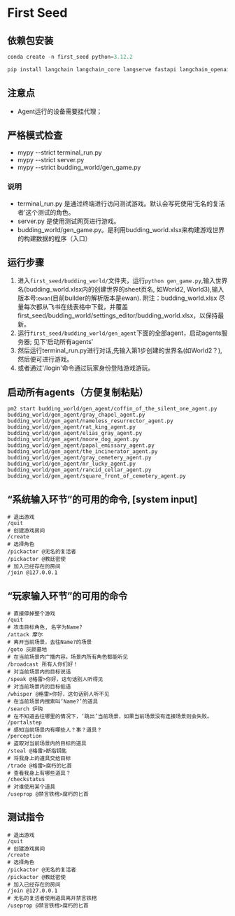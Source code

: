 # First Seed

## 依赖包安装
```python
conda create -n first_seed python=3.12.2 

pip install langchain langchain_core langserve fastapi langchain_openai sse_starlette faiss-cpu loguru mypy pandas openpyxl overrides Jinja2
```

## 注意点
- Agent运行的设备需要挂代理；

## 严格模式检查
- mypy --strict terminal_run.py
- mypy --strict server.py
- mypy --strict budding_world/gen_game.py
### 说明
- terminal_run.py 是通过终端进行访问测试游戏。默认会写死使用‘无名的复活者’这个测试的角色。
- server.py 是使用测试网页进行游戏。
- budding_world/gen_game.py。是利用budding_world.xlsx来构建游戏世界的构建数据的程序（入口）

## 运行步骤
1. 进入`first_seed/budding_world/`文件夹，运行`python gen_game.py`,输入世界名(budding_world.xlsx内的创建世界的sheet页名, 如World2, World3),输入版本号:`ewan`(目前builder的解析版本是ewan). 附注：budding_world.xlsx 尽量每次都从飞书在线表格中下载，并覆盖first_seed/budding_world/settings_editor/budding_world.xlsx，以保持最新。
2. 运行`first_seed/budding_world/gen_agent`下面的全部agent，启动agents服务器; 见下‘启动所有agents’
3. 然后运行terminal_run.py进行对话,先输入第1步创建的世界名(如World2？), 然后便可进行游戏。
4. 或者通过'/login'命令通过玩家身份登陆游戏游玩。

## 启动所有agents（方便复制粘贴）
```shell
pm2 start budding_world/gen_agent/coffin_of_the_silent_one_agent.py budding_world/gen_agent/gray_chapel_agent.py budding_world/gen_agent/nameless_resurrector_agent.py budding_world/gen_agent/rat_king_agent.py budding_world/gen_agent/elias_gray_agent.py budding_world/gen_agent/moore_dog_agent.py budding_world/gen_agent/papal_emissary_agent.py budding_world/gen_agent/the_incinerator_agent.py budding_world/gen_agent/gray_cemetery_agent.py budding_world/gen_agent/mr_lucky_agent.py budding_world/gen_agent/rancid_cellar_agent.py budding_world/gen_agent/square_front_of_cemetery_agent.py
```


## “系统输入环节”的可用的命令, [system input]
```shell
# 退出游戏
/quit 
# 创建游戏房间
/create
# 选择角色
/pickactor @无名的复活者
/pickactor @教廷密使
# 加入已经存在的房间
/join @127.0.0.1
```

## “玩家输入环节”的可用的命令
```shell
# 直接停掉整个游戏
/quit
# 攻击目标角色, 名字为Name?
/attack 摩尔
# 离开当前场景，去往Name?的场景
/goto 灰颜墓地
# 在当前场景内广播内容。场景内所有角色都能听见
/broadcast 所有人你们好！
# 对当前场景内的目标说话
/speak @格雷>你好，这句话别人听得见
# 对当前场景内的目标低语
/whisper @格雷>你好，这句话别人听不见
# 在当前场景内搜索叫‘Name?’的道具
/search 炉钩
# 在不知道去往哪里的情况下，‘跳出’当前场景，如果当前场景没有连接场景则会失败。
/portalstep
# 感知当前场景内有哪些人？事？道具？
/perception
# 盗取对当前场景内的目标的道具
/steal @格雷>断指钥匙
# 将我身上的道具交给目标
/trade @格雷>腐朽的匕首
# 查看我身上有哪些道具？
/checkstatus
# 对谁使用某个道具
/useprop @禁言铁棺>腐朽的匕首
```

## 测试指令
```shell
# 退出游戏
/quit 
# 创建游戏房间
/create
# 选择角色
/pickactor @无名的复活者
/pickactor @教廷密使
# 加入已经存在的房间
/join @127.0.0.1
# 无名的复活者使用道具离开禁言铁棺
/useprop @禁言铁棺>腐朽的匕首
```

